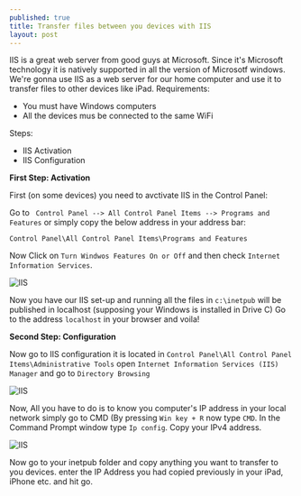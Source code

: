 ```yaml
---
published: true
title: Transfer files between you devices with IIS
layout: post
---
```

IIS is a great web server from good guys at Microsoft. Since it's Microsoft technology it is natively supported in all the version of Microsotf windows. We're gonna use IIS as a web server for our home computer and use it to transfer files to other devices like iPad.
Requirements: 

 - You must have Windows computers
 - All the devices mus be connected to the same WiFi

Steps:

 - IIS Activation
 - IIS Configuration

**First Step: Activation**

First (on some devices) you need to avctivate IIS in the Control Panel:

Go to `` Control Panel --> All Control Panel Items --> Programs and Features`` or simply copy the below address in your address bar: 

``Control Panel\All Control Panel Items\Programs and Features``

Now Click on ``Turn Windwos Features On or Off`` and then check ``Internet Information Services``.

![IIS](http://blog.adelr.ir/images/IIS.JPG)

Now you have our IIS set-up and running all the files in ``c:\inetpub`` will be published in localhost (supposing your Windows is installed in Drive C)
Go to the address ``localhost`` in your browser and voila!

**Second Step: Configuration**

Now go to IIS configuration it is located in ``Control Panel\All Control Panel Items\Administrative Tools``
open ``Internet Information Services (IIS) Manager`` and go to ``Directory Browsing``

![IIS](http://blog.adelr.ir/images/IIS2.JPG)

Now, All you have to do is to know you computer's IP address in your local network simply go to CMD (By pressing ``Win key + R`` now type ``CMD``. In the Command Prompt window type ``Ip config``. Copy your IPv4 address.

![IIS](http://blog.adelr.ir/images/IIS3.JPG)

Now go to your inetpub folder and copy anything you want to transfer to you devices. enter the IP Address you had copied previously in your iPad, iPhone etc. and hit go.  